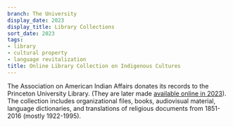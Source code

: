 ```yaml
---
branch: The University
display_date: 2023
display_title: Library Collections
sort_date: 2023
tags:
- library
- cultural property
- language revitalization
title: Online Library Collection on Indigenous Cultures
---
```


The Association on American Indian Affairs donates its records to the Princeton University Library. (They are later made [available online in 2023](https://dpul.princeton.edu/indigenous-cultures)). The collection includes organizational files, books, audiovisual material, language dictionaries, and translations of religious documents from 1851-2016 (mostly 1922-1995). 
